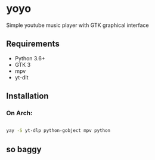 # yoyo

Simple youtube music player with GTK graphical interface

## Requirements

- Python 3.6+
- GTK 3
- mpv
- yt-dlt

## Installation


### On Arch:

```bash

yay -S yt-dlp python-gobject mpv python

```

## so baggy 
